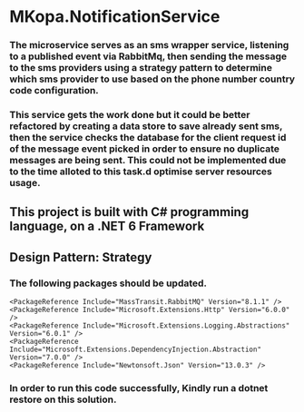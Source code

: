 # MKopa.NotificationService

### The microservice serves as an sms wrapper service, listening to a published event via RabbitMq, then sending the message to the sms providers using a strategy pattern to determine which sms provider to use based on the phone number country code configuration.

### This service gets the work done but it could be better refactored by creating a data store to save already sent sms, then the service checks the database for the client request id of the message event picked in order to ensure no duplicate messages are being sent. This could not be implemented due to the time alloted to this task.d optimise server resources usage.

## This project is built with C# programming language, on a .NET 6 Framework

## Design Pattern: Strategy

### The following packages should be updated.

```
<PackageReference Include="MassTransit.RabbitMQ" Version="8.1.1" />
<PackageReference Include="Microsoft.Extensions.Http" Version="6.0.0" />
<PackageReference Include="Microsoft.Extensions.Logging.Abstractions" Version="6.0.1" />
<PackageReference Include="Microsoft.Extensions.DependencyInjection.Abstraction" Version="7.0.0" />
<PackageReference Include="Newtonsoft.Json" Version="13.0.3" />
```
### In order to run this code successfully, Kindly run a dotnet restore on this solution.
